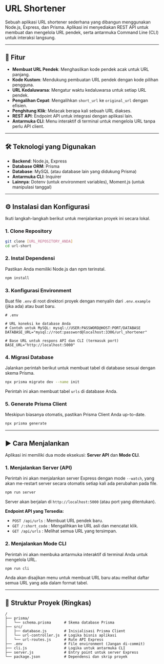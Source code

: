 # URL Shortener

Sebuah aplikasi URL shortener sederhana yang dibangun menggunakan Node.js, Express, dan Prisma. Aplikasi ini menyediakan REST API untuk membuat dan mengelola URL pendek, serta antarmuka Command Line (CLI) untuk interaksi langsung.

---

## 🚀 Fitur

- **Membuat URL Pendek**: Menghasilkan kode pendek acak untuk URL panjang.
- **Kode Kustom**: Mendukung pembuatan URL pendek dengan kode pilihan pengguna.
- **URL Kedaluwarsa**: Mengatur waktu kedaluwarsa untuk setiap URL pendek.
- **Pengalihan Cepat**: Mengalihkan `short_url` ke `original_url` dengan efisien.
- **Penghitung Klik**: Melacak berapa kali sebuah URL diakses.
- **REST API**: Endpoint API untuk integrasi dengan aplikasi lain.
- **Antarmuka CLI**: Menu interaktif di terminal untuk mengelola URL tanpa perlu API client.

---

## 🛠️ Teknologi yang Digunakan

- **Backend**: Node.js, Express
- **Database ORM**: Prisma
- **Database**: MySQL (atau database lain yang didukung Prisma)
- **Antarmuka CLI**: Inquirer
- **Lainnya**: Dotenv (untuk environment variables), Moment.js (untuk manipulasi tanggal)

---

## ⚙️ Instalasi dan Konfigurasi

Ikuti langkah-langkah berikut untuk menjalankan proyek ini secara lokal.

### 1. Clone Repository

```bash
git clone [URL_REPOSITORY_ANDA]
cd url-short
```

### 2. Instal Dependensi

Pastikan Anda memiliki Node.js dan npm terinstal.

```bash
npm install
```

### 3. Konfigurasi Environment

Buat file `.env` di root direktori proyek dengan menyalin dari `.env.example` (jika ada) atau buat baru.

```
# .env

# URL koneksi ke database Anda
# Contoh untuk MySQL: mysql://USER:PASSWORD@HOST:PORT/DATABASE
DATABASE_URL="mysql://root:password@localhost:3306/url_shortener"

# Base URL untuk respons API dan CLI (termasuk port)
BASE_URL="http://localhost:5000"
```

### 4. Migrasi Database

Jalankan perintah berikut untuk membuat tabel di database sesuai dengan skema Prisma.

```bash
npx prisma migrate dev --name init
```

Perintah ini akan membuat tabel `urls` di database Anda.

### 5. Generate Prisma Client

Meskipun biasanya otomatis, pastikan Prisma Client Anda up-to-date.

```bash
npx prisma generate
```

---

## ▶️ Cara Menjalankan

Aplikasi ini memiliki dua mode eksekusi: **Server API** dan **Mode CLI**.

### 1. Menjalankan Server (API)

Perintah ini akan menjalankan server Express dengan mode `--watch`, yang akan me-restart server secara otomatis setiap kali ada perubahan pada file.

```bash
npm run server
```

Server akan berjalan di `http://localhost:5000` (atau port yang ditentukan).

**Endpoint API yang Tersedia:**

- `POST /api/urls` : Membuat URL pendek baru.
- `GET /:short_code` : Mengalihkan ke URL asli dan mencatat klik.
- `GET /api/urls` : Melihat semua URL yang tersimpan.

### 2. Menjalankan Mode CLI

Perintah ini akan membuka antarmuka interaktif di terminal Anda untuk mengelola URL.

```bash
npm run cli
```

Anda akan disajikan menu untuk membuat URL baru atau melihat daftar semua URL yang ada dalam format tabel.

---

## 📂 Struktur Proyek (Ringkas)

```
/
├── prisma/
│   └── schema.prisma      # Skema database Prisma
├── src/
│   ├── database.js        # Inisialisasi Prisma Client
│   └── url-controller.js  # Logika bisnis aplikasi
│   └── url-routes.js      # Rute API Express
├── .env                   # File environment (Jangan di-commit)
├── cli.js                 # Logika untuk antarmuka CLI
├── server.js              # Entry point untuk server Express
└── package.json           # Dependensi dan skrip proyek
```
